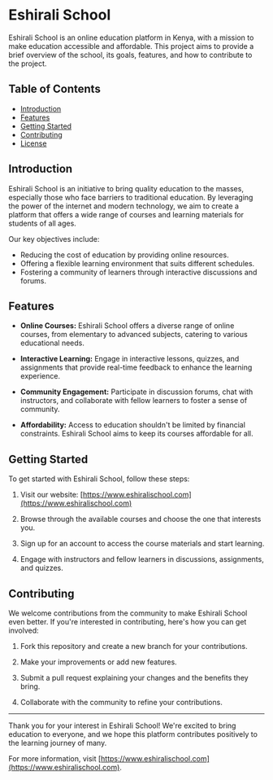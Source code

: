 # Eshirali School

Eshirali School is an online education platform in Kenya, with a mission to make education accessible and affordable. This project aims to provide a brief overview of the school, its goals, features, and how to contribute to the project.

## Table of Contents

- [Introduction](#introduction)
- [Features](#features)
- [Getting Started](#getting-started)
- [Contributing](#contributing)
- [License](#license)

## Introduction

Eshirali School is an initiative to bring quality education to the masses, especially those who face barriers to traditional education. By leveraging the power of the internet and modern technology, we aim to create a platform that offers a wide range of courses and learning materials for students of all ages.

Our key objectives include:
- Reducing the cost of education by providing online resources.
- Offering a flexible learning environment that suits different schedules.
- Fostering a community of learners through interactive discussions and forums.

## Features

- **Online Courses:** Eshirali School offers a diverse range of online courses, from elementary to advanced subjects, catering to various educational needs.

- **Interactive Learning:** Engage in interactive lessons, quizzes, and assignments that provide real-time feedback to enhance the learning experience.

- **Community Engagement:** Participate in discussion forums, chat with instructors, and collaborate with fellow learners to foster a sense of community.

- **Affordability:** Access to education shouldn't be limited by financial constraints. Eshirali School aims to keep its courses affordable for all.

## Getting Started

To get started with Eshirali School, follow these steps:

1. Visit our website: [https://www.eshiralischool.com](https://www.eshiralischool.com)

2. Browse through the available courses and choose the one that interests you.

3. Sign up for an account to access the course materials and start learning.

4. Engage with instructors and fellow learners in discussions, assignments, and quizzes.

## Contributing

We welcome contributions from the community to make Eshirali School even better. If you're interested in contributing, here's how you can get involved:

1. Fork this repository and create a new branch for your contributions.

2. Make your improvements or add new features.

3. Submit a pull request explaining your changes and the benefits they bring.

4. Collaborate with the community to refine your contributions.

---

Thank you for your interest in Eshirali School! We're excited to bring education to everyone, and we hope this platform contributes positively to the learning journey of many.

For more information, visit [https://www.eshiralischool.com](https://www.eshiralischool.com).
